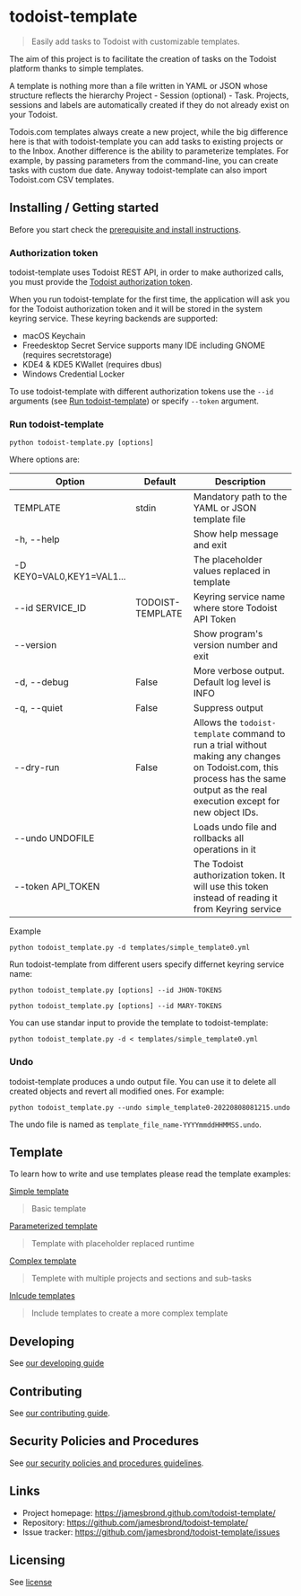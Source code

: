 # todoist-template

> Easily add tasks to Todoist with customizable templates.

The aim of this project is to facilitate the creation of tasks on the Todoist
platform thanks to simple templates.

A template is nothing more than a file written in YAML or JSON whose structure
reflects the hierarchy Project - Session (optional) - Task.
Projects, sessions and labels are automatically created if they do not already
exist on your Todoist.

Todois.com templates always create a new project, while the big difference here
is that with todoist-template you can add tasks to existing projects or to the
Inbox.
Another difference is the ability to parameterize templates. For example, by
passing parameters from the command-line, you can create tasks with custom due
date.
Anyway todoist-template can also import Todoist.com CSV templates.

## Installing / Getting started

Before you start check the [prerequisite and install instructions](install.md).

### Authorization token

todoist-template uses Todoist REST API, in order to make authorized calls, you
must provide the [Todoist authorization token](
https://developer.todoist.com/rest/v1/?python#next-steps).

When you run todoist-template for the first time, the application will ask you
for the Todoist authorization token and it will be stored in the system
keyring service.
These keyring backends are supported:

- macOS Keychain
- Freedesktop Secret Service supports many IDE including GNOME (requires
secretstorage)
- KDE4 & KDE5 KWallet (requires dbus)
- Windows Credential Locker

To use todoist-template with different authorization tokens use the `--id`
arguments (see [Run todoist-template](./README.md#run-todoist-template)) or
specify `--token` argument.

### Run todoist-template

```shell
python todoist-template.py [options]
```

Where options are:

| Option                   | Default   | Description                                               |
|--------------------------|-----------|-----------------------------------------------------------|
| TEMPLATE                 | stdin     | Mandatory path to the YAML or JSON template file          |
| -h, --help               |           | Show help message and exit                                |
| -D KEY0=VAL0,KEY1=VAL1...|           | The placeholder values replaced in template               |
| --id SERVICE_ID          | TODOIST-TEMPLATE | Keyring service name where store Todoist API Token |
| --version                |           | Show program's version number and exit                    |
| -d, --debug              | False     | More verbose output. Default log level is INFO            |
| -q, --quiet              | False     | Suppress output                                           |
| --dry-run                | False     | Allows the `todoist-template` command to run a trial without making any changes on Todoist.com, this process has the same output as the real execution except for new object IDs. |
| --undo UNDOFILE          |           | Loads undo file and rollbacks all operations in it        |
| --token API_TOKEN        |           | The Todoist authorization token. It will use this token instead of reading it from Keyring service |

Example

```shell
python todoist_template.py -d templates/simple_template0.yml
```

Run todoist-template from different users specify differnet keyring service name:

```shell
python todoist_template.py [options] --id JHON-TOKENS
```

```shell
python todoist_template.py [options] --id MARY-TOKENS
```

You can use standar input to provide the template to todoist-template:

```shell
python todoist_template.py -d < templates/simple_template0.yml
```

### Undo

todoist-template produces a undo output file. You can use it to delete all
created objects and revert all modified ones. For example:

```shell
python todoist_template.py --undo simple_template0-20220808081215.undo
```

The undo file is named as `template_file_name-YYYYmmddHHMMSS.undo`.

## Template

To learn how to write and use templates please read the template examples:

[Simple template](./template/simple_template.md)
> Basic template

[Parameterized template](./template/param_template.md)
> Template with placeholder replaced runtime

[Complex template](./template/complex_template.md)
> Templete with multiple projects and sections and sub-tasks

[Inlcude templates](./template/include_template.md)
> Include templates to create a more complex template

## Developing

See [our developing guide](./DEVELOPING.md)

## Contributing

See [our contributing guide](./CONTRIBUTING.md).

## Security Policies and Procedures

See [our security policies and procedures guidelines](./SECURITY.md).

## Links

- Project homepage: <https://jamesbrond.github.com/todoist-template/>
- Repository: <https://github.com/jamesbrond/todoist-template/>
- Issue tracker: <https://github.com/jamesbrond/todoist-template/issues>

## Licensing

See [license](../LICENSE)
